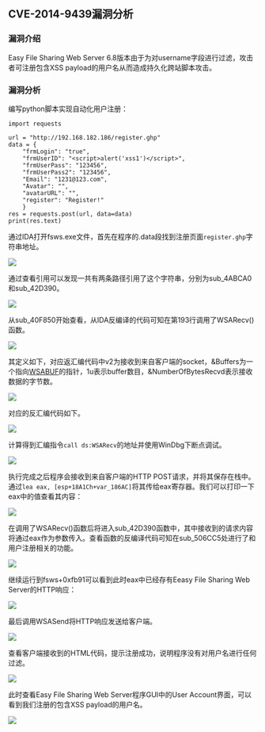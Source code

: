 ## CVE-2014-9439漏洞分析

### 漏洞介绍

Easy File Sharing Web Server 6.8版本由于为对username字段进行过滤，攻击者可注册包含XSS payload的用户名从而造成持久化跨站脚本攻击。

### 漏洞分析

编写python脚本实现自动化用户注册：

```
import requests

url = "http://192.168.182.186/register.ghp"
data = {
    "frmLogin": "true",
    "frmUserID": "<script>alert('xss1')</script>",
    "frmUserPass": "123456",
    "frmUserPass2": "123456",
    "Email": "1231@123.com",
    "Avatar": "",
    "avatarURL": "",
    "register": "Register!"
    }
res = requests.post(url, data=data)
print(res.text)
```

通过IDA打开fsws.exe文件，首先在程序的.data段找到注册页面`register.ghp`字符串地址。

![](img/1.PNG)

通过查看引用可以发现一共有两条路径引用了这个字符串，分别为sub_4ABCA0和sub_42D390。

![](img/2.PNG)

从sub_40F850开始查看，从IDA反编译的代码可知在第193行调用了WSARecv()函数。

![](img/3.PNG)

其定义如下，对应返汇编代码中v2为接收到来自客户端的socket，&Buffers为一个指向[WSABUF](https://docs.microsoft.com/en-us/windows/desktop/api/ws2def/ns-ws2def-wsabuf)的指针，1u表示buffer数目，&NumberOfBytesRecvd表示接收数据的字节数。

![](img/4.PNG)

对应的反汇编代码如下。

![](img/5.PNG)

计算得到汇编指令`call ds:WSARecv`的地址并使用WinDbg下断点调试。

![](img/6.PNG)

执行完成之后程序会接收到来自客户端的HTTP POST请求，并将其保存在栈中。通过`lea eax, [esp+18A1Ch+var_186AC]`将其传给eax寄存器。我们可以打印一下eax中的值查看其内容：

![](img/7.PNG)

在调用了WSARecv()函数后将进入sub_42D390函数中，其中接收到的请求内容将通过eax作为参数传入。查看函数的反编译代码可知在sub_506CC5处进行了和用户注册相关的功能。

![](img/8.PNG)

继续运行到fsws+0xfb91可以看到此时eax中已经存有Eeasy File Sharing Web Server的HTTP响应：

![](img/9.PNG)

最后调用WSASend将HTTP响应发送给客户端。

![](img/10.PNG)

查看客户端接收到的HTML代码，提示注册成功，说明程序没有对用户名进行任何过滤。

![](img/11.PNG)

此时查看Easy File Sharing Web Server程序GUI中的User Account界面，可以看到我们注册的包含XSS payload的用户名。

![](img/12.PNG)